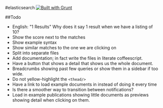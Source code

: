 #elasticsearch [![Built with Grunt](https://cdn.gruntjs.com/builtwith.png)](http://gruntjs.com/)

##Todo

* English: "1 Results"
 Why does it say 1 result when we have a listing of 10?
* Show the score next to the matches
* Show example syntax
* Show similar matches to the one we are clicking on
* Split into separate files
* Add documentation; in fact write the files in literate coffeescript.
* Have a button that shows a detail that shows us the whole document.
* Breadcrumbs showing past few queries or show them in a sidebar if too wide.
* Do not yellow-highlight the `<thead/>`
* Have a link to load example documents in instead of doing it every time
* Is there a smoother way to transition between notifications?
* Load in example publications showing little documents as previews showing detail when clicking on them.